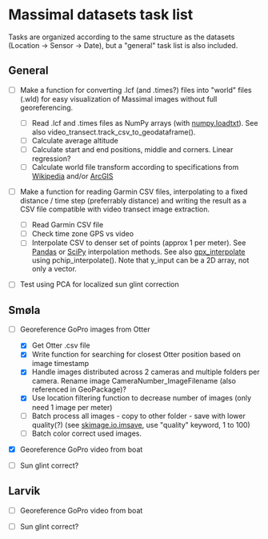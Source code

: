 # Massimal datasets task list
Tasks are organized according to the same structure as the datasets (Location -> Sensor -> Date), but a "general" task list is also included. 

## General
- [ ] Make a function for converting .lcf (and .times?) files into "world" files (.wld) for easy visualization of Massimal images without full georeferencing.
    - [ ] Read .lcf and .times files as NumPy arrays (with [numpy.loadtxt](https://numpy.org/doc/stable/reference/generated/numpy.loadtxt.html#numpy.loadtxt)). See also video_transect.track_csv_to_geodataframe().
    - [ ] Calculate average altitude
    - [ ] Calculate start and end positions, middle and corners. Linear regression?
    - [ ] Calculate world file transform according to specifications from [Wikipedia](https://en.wikipedia.org/wiki/World_file) and/or [ArcGIS](https://pro.arcgis.com/en/pro-app/3.1/help/data/imagery/world-files-for-raster-datasets.htm) 
- [ ] Make a function for reading Garmin CSV files, interpolating to a fixed distance / time step (preferrably distance) and writing the result as a CSV file compatible with video transect image extraction. 
    - [ ] Read Garmin CSV file
    - [ ] Check time zone GPS vs video
    - [ ] Interpolate CSV to denser set of points (approx 1 per meter). See [Pandas](https://pandas.pydata.org/docs/reference/api/pandas.DataFrame.interpolate.html) or [SciPy](https://docs.scipy.org/doc/scipy/reference/interpolate.html) interpolation methods. See also [gpx_interpolate](https://github.com/remisalmon/gpx-interpolate/blob/master/gpx_interpolate.py) using pchip_interpolate(). Note that y_input can be a 2D array, not only a vector.
- [ ] Test using PCA for localized sun glint correction


## Smøla
- [ ] Georeference GoPro images from Otter
    - [x] Get Otter .csv file
    - [x] Write function for searching for closest Otter position based on image timestamp
    - [x] Handle images distributed across 2 cameras and multiple folders per camera. Rename image CameraNumber\_ImageFilename (also referenced in GeoPackage)?
    - [x] Use location filtering function to decrease number of images (only need 1 image per meter)
    - [ ] Batch process all images - copy to other folder - save with lower quality(?) (see [skimage.io.imsave](https://scikit-image.org/docs/stable/api/skimage.io.html#skimage.io.imsave), use "quality" keyword, 1 to 100)
    - [ ] Batch color correct used images. 
- [x] Georeference GoPro video from boat
- [ ] Sun glint correct?


## Larvik
- [ ] Georeference GoPro video from boat
- [ ] Sun glint correct?
 
